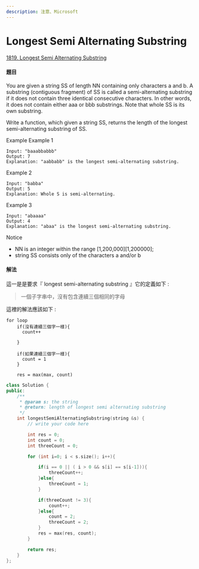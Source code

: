 ```yaml
---
description: 注意、Microsoft
---
```


# Longest Semi Alternating Substring

[1819. Longest Semi Alternating Substring](https://www.lintcode.com/problem/longest-semi-alternating-substring/?_from=ladder&&fromId=143)

#### 題目

You are given a string SS of length NN containing only characters a and b. A substring \(contiguous fragment\) of SS is called a semi-alternating substring if it does not contain three identical consecutive characters. In other words, it does not contain either aaa or bbb substrings. Note that whole SS is its own substring.

Write a function, which given a string SS, returns the length of the longest semi-alternating substring of SS.

Example Example 1

```text
Input: "baaabbabbb"
Output: 7
Explanation: "aabbabb" is the longest semi-alternating substring.
```

Example 2

```text
Input: "babba"
Output: 5
Explanation: Whole S is semi-alternating.
```

Example 3

```text
Input: "abaaaa"
Output: 4
Explanation: "abaa" is the longest semi-alternating substring.
```

Notice

* NN is an integer within the range \[1,200\,000\]\[1,200000\];
* string SS consists only of the characters a and/or b

#### 解法

這一是是要求『 longest semi-alternating substring 』它的定義如下 :

> 一個子字串中，沒有包含連續三個相同的字母

這裡的解法應該如下 :

```text
for loop
    if(沒有連續三個字一樣){
      count++

    }

    if(如果連續三個字一樣){
      count = 1
    }

    res = max(max, count)
```

```cpp
class Solution {
public:
    /**
     * @param s: the string
     * @return: length of longest semi alternating substring
     */
    int longestSemiAlternatingSubstring(string &s) {
        // write your code here

        int res = 0;
        int count = 0;
        int threeCount = 0;

        for (int i=0; i < s.size(); i++){

            if(i == 0 || ( i > 0 && s[i] == s[i-1])){
                threeCount++;
            }else{
                threeCount = 1;
            }

            if(threeCount != 3){
                count++;
            }else{
                count = 2;
                threeCount = 2;
            }
            res = max(res, count);
        }

        return res;
    }
};
```

